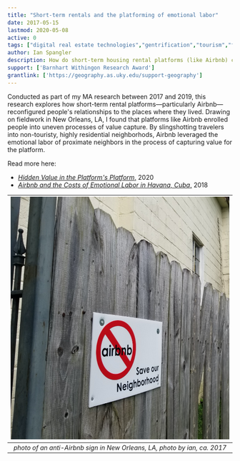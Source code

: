 ```yaml
---
title: "Short-term rentals and the platforming of emotional labor" 
date: 2017-05-15
lastmod: 2020-05-08
active: 0
tags: ["digital real estate technologies","gentrification","tourism","feminist political economy","platforms"]
author: Ian Spangler
description: How do short-term housing rental platforms (like Airbnb) change people's relationships to the places they live? How do these platforms enroll people into value capture processes?
support: ['Barnhart Withingon Research Award']
grantlink: ['https://geography.as.uky.edu/support-geography']
---
```


Conducted as part of my MA research between 2017 and 2019, this research explores how short-term rental platforms—particularly Airbnb—reconfigured people's relationships to the places where they lived. Drawing on fieldwork in New Orleans, LA, I found that platforms like Airbnb enrolled people into uneven processes of value capture. By slingshotting travelers into non-touristy, highly residential neighborhods, Airbnb leveraged the emotional labor of proximate neighbors in the process of capturing value for the platform.

Read more here:
* [*Hidden Value in the Platform's Platform*,](https://www.researchgate.net/publication/338039508_Hidden_value_in_the_platform%27s_platform_Airbnb_displacement_and_the_un-homing_spatialities_of_emotional_labor#fullTextFileContent) 2020
* [*Airbnb and the Costs of Emotional Labor in Havana, Cuba*,](https://dl.acm.org/doi/10.1145/3272973.3274066) 2018

| ![no airbnb](no-airbnb.png) |
| :-------------------------: |
| *photo of an anti-Airbnb sign in New Orleans, LA, photo by ian, ca. 2017* |
